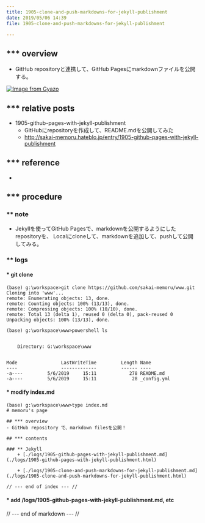 ```yaml
---
title: 1905-clone-and-push-markdowns-for-jekyll-publishment
date: 2019/05/06 14:39
file: 1905-clone-and-push-markdowns-for-jekyll-publishment

---
```

## *** overview
- GitHub repositoryと連携して、GitHub Pagesにmarkdownファイルを公開する。

[![Image from Gyazo](https://i.gyazo.com/9e342624040c91eb80a0ccb10ee18bb1.png)](https://gyazo.com/9e342624040c91eb80a0ccb10ee18bb1)

## *** relative posts
- 1905-github-pages-with-jekyll-publishment
    - GitHubにrepositoryを作成して、README.mdを公開してみた
    - http://sakai-memoru.hateblo.jp/entry/1905-github-pages-with-jekyll-publishment

## *** reference
- 

## *** procedure

### ** note
- Jekyllを使ってGitHub Pagesで、markdownを公開するようにしたrepositoryを、 Localにcloneして、markdownを追加して、pushして公開してみる。

### ** logs

#### * git clone

```
(base) g:\workspace>git clone https://github.com/sakai-memoru/www.git
Cloning into 'www'...
remote: Enumerating objects: 13, done.
remote: Counting objects: 100% (13/13), done.
remote: Compressing objects: 100% (10/10), done.
remote: Total 13 (delta 1), reused 0 (delta 0), pack-reused 0
Unpacking objects: 100% (13/13), done.

(base) g:\workspace\www>powershell ls


    Directory: G:\workspace\www


Mode                LastWriteTime         Length Name
----                -------------         ------ ----
-a----         5/6/2019     15:11            278 README.md
-a----         5/6/2019     15:11             28 _config.yml

```

#### * modify index.md

```
(base) g:\workspace\www>type index.md
# memoru's page

## *** overview
- GitHub repository で、markdown filesを公開！

## *** contents

### ** Jekyll
    + [./logs/1905-github-pages-with-jekyll-publishment.md](./logs/1905-github-pages-with-jekyll-publishment.html)

    + [./logs/1905-clone-and-push-markdowns-for-jekyll-publishment.md](./logs/1905-clone-and-push-markdowns-for-jekyll-publishment.html)

// --- end of index --- //

```

#### * add /logs/1905-github-pages-with-jekyll-publishment.md, etc





// --- end of markdown --- //
